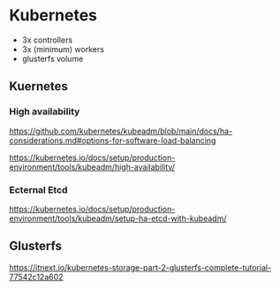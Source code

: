 # Kubernetes

- 3x controllers
- 3x (minimum) workers
- glusterfs volume

## Kuernetes

### High availability

https://github.com/kubernetes/kubeadm/blob/main/docs/ha-considerations.md#options-for-software-load-balancing

https://kubernetes.io/docs/setup/production-environment/tools/kubeadm/high-availability/

### Ecternal Etcd

https://kubernetes.io/docs/setup/production-environment/tools/kubeadm/setup-ha-etcd-with-kubeadm/

## Glusterfs

https://itnext.io/kubernetes-storage-part-2-glusterfs-complete-tutorial-77542c12a602
